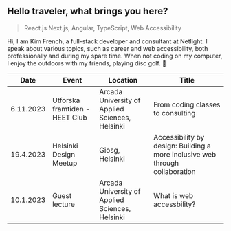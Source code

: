 ## Hello traveler, what brings you here?

> React.js Next.js, Angular, TypeScript, Web Accessibility

Hi, I am Kim French, a full-stack developer and consultant at Netlight. I speak about various topics, such as career and web accessibility, both professionally and during my spare time.
When not coding on my computer, I enjoy the outdoors with my friends, playing disc golf. 🥏

| Date      | Event                          | Location                                        | Title                                                                        |
| --------- | ------------------------------ | ----------------------------------------------- | ---------------------------------------------------------------------------- |
| 6.11.2023 | Utforska framtiden - HEET Club | Arcada University of Applied Sciences, Helsinki | From coding classes to consulting                                            |
| 19.4.2023 | Helsinki Design Meetup         | Giosg, Helsinki                                 | Accessibility by design: Building a more inclusive web through collaboration |
| 10.1.2023 | Guest lecture                  | Arcada University of Applied Sciences, Helsinki | What is web accessbility?                                                    |
